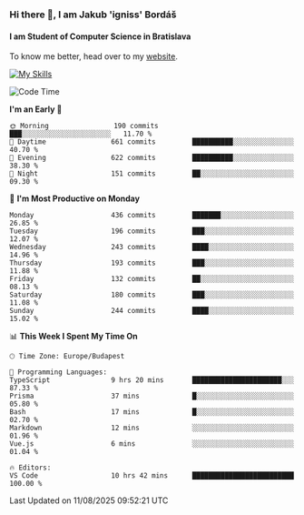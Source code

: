 ### Hi there 👋, I am Jakub 'igniss' Bordáš

#### I am Student of Computer Science in Bratislava
To know me better, head over to my [website](https://bordas.sk).

[![My Skills](https://skillicons.dev/icons?i=js,typescript,html,css,figma,svelte,vue,next,postgresql,nest,express,nodejs)](https://bordas.sk)


<!--START_SECTION:waka-->
![Code Time](http://img.shields.io/badge/Code%20Time-2%2C020%20hrs%202%20mins-blue)

**I'm an Early 🐤** 

```text
🌞 Morning                190 commits         ███░░░░░░░░░░░░░░░░░░░░░░   11.70 % 
🌆 Daytime                661 commits         ██████████░░░░░░░░░░░░░░░   40.70 % 
🌃 Evening                622 commits         ██████████░░░░░░░░░░░░░░░   38.30 % 
🌙 Night                  151 commits         ██░░░░░░░░░░░░░░░░░░░░░░░   09.30 % 
```
📅 **I'm Most Productive on Monday** 

```text
Monday                   436 commits         ███████░░░░░░░░░░░░░░░░░░   26.85 % 
Tuesday                  196 commits         ███░░░░░░░░░░░░░░░░░░░░░░   12.07 % 
Wednesday                243 commits         ████░░░░░░░░░░░░░░░░░░░░░   14.96 % 
Thursday                 193 commits         ███░░░░░░░░░░░░░░░░░░░░░░   11.88 % 
Friday                   132 commits         ██░░░░░░░░░░░░░░░░░░░░░░░   08.13 % 
Saturday                 180 commits         ███░░░░░░░░░░░░░░░░░░░░░░   11.08 % 
Sunday                   244 commits         ████░░░░░░░░░░░░░░░░░░░░░   15.02 % 
```


📊 **This Week I Spent My Time On** 

```text
🕑︎ Time Zone: Europe/Budapest

💬 Programming Languages: 
TypeScript               9 hrs 20 mins       ██████████████████████░░░   87.33 % 
Prisma                   37 mins             █░░░░░░░░░░░░░░░░░░░░░░░░   05.80 % 
Bash                     17 mins             █░░░░░░░░░░░░░░░░░░░░░░░░   02.70 % 
Markdown                 12 mins             ░░░░░░░░░░░░░░░░░░░░░░░░░   01.96 % 
Vue.js                   6 mins              ░░░░░░░░░░░░░░░░░░░░░░░░░   01.04 % 

🔥 Editors: 
VS Code                  10 hrs 42 mins      █████████████████████████   100.00 % 
```


 Last Updated on 11/08/2025 09:52:21 UTC
<!--END_SECTION:waka-->
